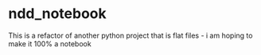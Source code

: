 # ndd_notebook

This is a refactor of another python project that is flat files - i am hoping to make it 100% a notebook